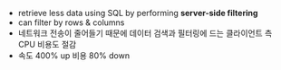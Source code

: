 - retrieve less data using SQL by performing **server-side filtering**
- can filter by rows & columns
- 네트워크 전송이 줄어들기 때문에 데이터 검색과 필터링에 드는 클라이언트 측 CPU 비용도 절감
- 속도 400% up 비용 80% down
